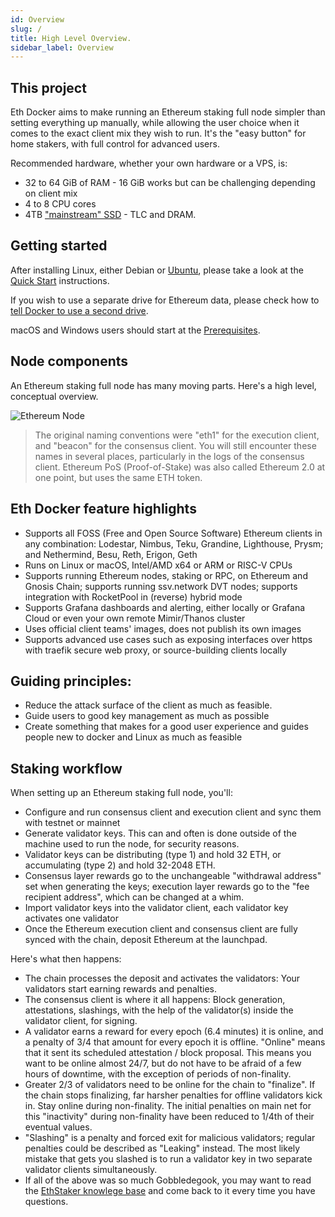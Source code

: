 ```yaml
---
id: Overview
slug: /
title: High Level Overview.
sidebar_label: Overview
---
```


## This project

Eth Docker aims to make running an Ethereum staking full node simpler than setting everything up manually,
while allowing the user choice when it comes to the exact client mix they wish to run. It's the "easy button" for home stakers,
with full control for advanced users.

Recommended hardware, whether your own hardware or a VPS, is:
- 32 to 64 GiB of RAM - 16 GiB works but can be challenging depending on client mix
- 4 to 8 CPU cores
- 4TB ["mainstream" SSD](https://gist.github.com/yorickdowne/f3a3e79a573bf35767cd002cc977b038) - TLC and DRAM.

## Getting started

After installing Linux, either Debian or [Ubuntu](https://docs.ethstaker.org/tutorials/installing-linux),
please take a look at the [Quick Start](../Usage/QuickStart.md) instructions.

If you wish to use a separate drive for Ethereum data, please check how to
[tell Docker to use a second drive](../Usage/Prerequisites.md#change-docker-storage-location).

macOS and Windows users should start at the [Prerequisites](../Usage/Prerequisites.md#macos-prerequisites).

## Node components

An Ethereum staking full node has many moving parts. Here's a high level, conceptual overview.

![Ethereum Node](../../static/img/ethereum-full-node.png)

> The original naming conventions were "eth1" for the execution client, and "beacon"
> for the consensus client. You will still encounter these names in several places,
> particularly in the logs of the consensus client.
> Ethereum PoS (Proof-of-Stake) was also called Ethereum 2.0 at one point, but uses the same ETH token.

## Eth Docker feature highlights

- Supports all FOSS (Free and Open Source Software) Ethereum clients in any combination: Lodestar, Nimbus, Teku,
Grandine, Lighthouse, Prysm; and Nethermind, Besu, Reth, Erigon, Geth
- Runs on Linux or macOS, Intel/AMD x64 or ARM or RISC-V CPUs
- Supports running Ethereum nodes, staking or RPC, on Ethereum and Gnosis Chain; supports running ssv.network DVT
nodes; supports integration with RocketPool in (reverse) hybrid mode
- Supports Grafana dashboards and alerting, either locally or Grafana Cloud or even your own remote Mimir/Thanos cluster
- Uses official client teams' images, does not publish its own images
- Supports advanced use cases such as exposing interfaces over https with traefik secure web proxy, or source-building clients locally

## Guiding principles:

- Reduce the attack surface of the client as much as feasible.
- Guide users to good key management as much as possible
- Create something that makes for a good user experience and guides people new to docker and Linux as much as feasible

## Staking workflow

When setting up an Ethereum staking full node, you'll:

- Configure and run consensus client and  execution client and sync them with testnet or mainnet
- Generate validator keys. This can and often is done outside of the machine used to run the node, for security reasons.
- Validator keys can be distributing (type 1) and hold 32 ETH, or accumulating (type 2) and hold 32-2048 ETH.
- Consensus layer rewards go to the unchangeable "withdrawal address" set when generating the keys; execution layer rewards go to
the "fee recipient address", which can be changed at a whim.
- Import validator keys into the validator client, each validator key activates one validator
- Once the Ethereum execution client and consensus client are fully synced with the chain, deposit Ethereum
  at the launchpad.

Here's what then happens:

- The chain processes the deposit and activates the validators: Your validators start earning rewards
  and penalties.
- The consensus client is where it all happens: Block generation, attestations, slashings, with the help
  of the validator(s) inside the validator client, for signing.
- A validator earns a reward for every epoch (6.4 minutes) it is online, and a penalty of 3/4 that
  amount for every epoch it is offline. "Online" means that it sent its scheduled attestation / block
  proposal. This means you want to be online almost 24/7, but do not have to be afraid of a few hours
  of downtime, with the exception of periods of non-finality.
- Greater 2/3 of validators need to be online for the chain to "finalize". If the chain stops finalizing,
  far harsher penalties for offline validators kick in. Stay online during non-finality. The initial
  penalties on main net for this "inactivity" during non-finality have been reduced to 1/4th of their eventual
  values.
- "Slashing" is a penalty and forced exit for malicious validators; regular penalties could be
  described as "Leaking" instead. The most likely mistake that gets you slashed is to run a validator key
  in two separate validator clients simultaneously.
- If all of the above was so much Gobbledegook, you may want to read the
[EthStaker knowlege base](https://docs.ethstaker.cc/ethstaker-knowledge-base) and come back to it every time you have
questions.

